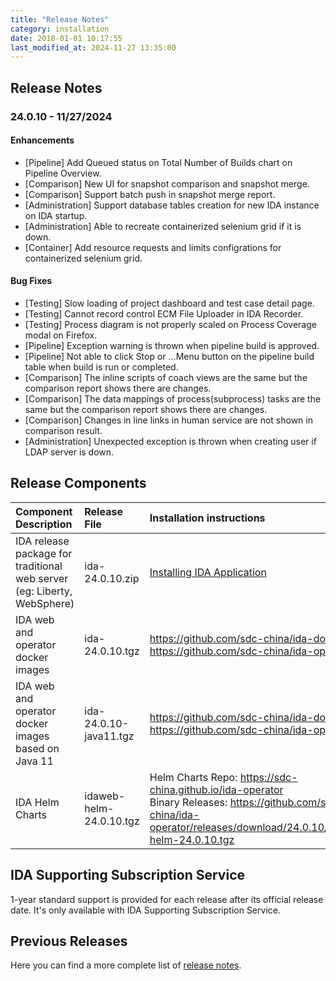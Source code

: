 ```yaml
---
title: "Release Notes"
category: installation
date: 2018-01-01 10:17:55
last_modified_at: 2024-11-27 13:35:00
---
```


## Release Notes

### 24.0.10 - 11/27/2024

#### Enhancements
- [Pipeline] Add Queued status on Total Number of Builds chart on Pipeline Overview.
- [Comparison] New UI for snapshot comparison and snapshot merge.
- [Comparison] Support batch push in snapshot merge report.
- [Administration] Support database tables creation for new IDA instance on IDA startup.
- [Administration] Able to recreate containerized selenium grid if it is down.
- [Container] Add resource requests and limits configrations for containerized selenium grid.

#### Bug Fixes
- [Testing] Slow loading of project dashboard and test case detail page.
- [Testing] Cannot record control ECM File Uploader in IDA Recorder.
- [Testing] Process diagram is not properly scaled on Process Coverage modal on Firefox.
- [Pipeline] Exception warning is thrown when pipeline build is approved.
- [Pipeline] Not able to click Stop or ...Menu button on the pipeline build table when build is run or completed.
- [Comparison] The inline scripts of coach views are the same but the comparison report shows there are changes.
- [Comparison] The data mappings of process(subprocess) tasks are the same but the comparison report shows there are changes.
- [Comparison] Changes in line links in human service are not shown in comparison result.
- [Administration] Unexpected exception is thrown when creating user if LDAP server is down.


## Release Components

| Component Description	| Release File	| Installation instructions| 
|:----------------|:------------------------|:---------------|
| IDA release package for traditional web server (eg: Liberty, WebSphere)	| ida-24.0.10.zip | [Installing IDA Application](../installation/installation-installing-ida-application.html) |
| IDA web and operator docker images | ida-24.0.10.tgz	| <https://github.com/sdc-china/ida-docker> <br/> <https://github.com/sdc-china/ida-operator> |
| IDA web and operator docker images based on Java 11| ida-24.0.10-java11.tgz	| <https://github.com/sdc-china/ida-docker> <br/> <https://github.com/sdc-china/ida-operator> |
| IDA Helm Charts | idaweb-helm-24.0.10.tgz	| Helm Charts Repo: <https://sdc-china.github.io/ida-operator> <br/> Binary Releases: <https://github.com/sdc-china/ida-operator/releases/download/24.0.10/idaweb-helm-24.0.10.tgz> |

## IDA Supporting Subscription Service
1-year standard support is provided for each release after its official release date. It's only available with IDA Supporting Subscription Service.

## Previous Releases

Here you can find a more complete list of [release notes](../references/references-previous-release-notes.html).
